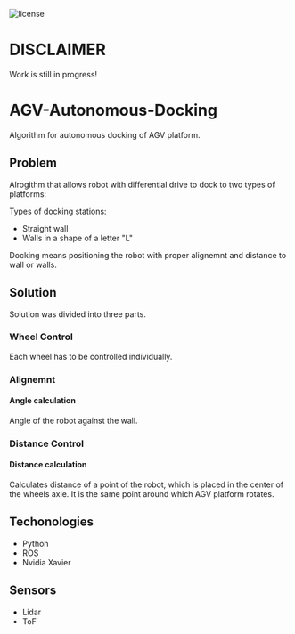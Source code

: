 ![license][]

# DISCLAIMER

Work is still in progress! 


# AGV-Autonomous-Docking
Algorithm for autonomous docking of AGV platform.

## Problem

Alrogithm that allows robot with differential drive to dock to two types of platforms:

Types of docking stations:
- Straight wall
- Walls in a shape of a letter "L"

Docking means positioning the robot with proper alignemnt and distance to wall or walls. 
 
## Solution

Solution was divided into three parts.

### Wheel Control

Each wheel has to be controlled individually. 

### Alignemnt

#### Angle calculation

Angle of the robot against the wall. 

### Distance Control

#### Distance calculation

Calculates distance of a point of the robot, which is placed in the center of the wheels axle. It is the same point around which AGV platform rotates. 

## Techonologies

- Python
- ROS
- Nvidia Xavier

## Sensors

- Lidar
- ToF

[license]:https://img.shields.io/github/license/szymciem8/AGV-Autonomous-Docking
